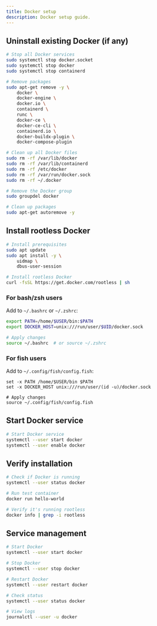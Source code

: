 ```yaml
---
title: Docker setup
description: Docker setup guide.
---
```


## Uninstall existing Docker (if any)

```bash
# Stop all Docker services
sudo systemctl stop docker.socket
sudo systemctl stop docker
sudo systemctl stop containerd

# Remove packages
sudo apt-get remove -y \
    docker \
    docker-engine \
    docker.io \
    containerd \
    runc \
    docker-ce \
    docker-ce-cli \
    containerd.io \
    docker-buildx-plugin \
    docker-compose-plugin

# Clean up all Docker files
sudo rm -rf /var/lib/docker
sudo rm -rf /var/lib/containerd
sudo rm -rf /etc/docker
sudo rm -rf /var/run/docker.sock
sudo rm -rf ~/.docker

# Remove the Docker group
sudo groupdel docker

# Clean up packages
sudo apt-get autoremove -y
```

## Install rootless Docker

```bash
# Install prerequisites
sudo apt update
sudo apt install -y \
    uidmap \
    dbus-user-session

# Install rootless Docker
curl -fsSL https://get.docker.com/rootless | sh
```

### For bash/zsh users
Add to `~/.bashrc` or `~/.zshrc`:
```bash
export PATH=/home/$USER/bin:$PATH
export DOCKER_HOST=unix:///run/user/$UID/docker.sock

# Apply changes
source ~/.bashrc  # or source ~/.zshrc
```

### For fish users
Add to `~/.config/fish/config.fish`:
```fish
set -x PATH /home/$USER/bin $PATH
set -x DOCKER_HOST unix:///run/user/(id -u)/docker.sock

# Apply changes
source ~/.config/fish/config.fish
```

## Start Docker service

```bash
# Start Docker service
systemctl --user start docker
systemctl --user enable docker
```

## Verify installation

```bash
# Check if Docker is running
systemctl --user status docker

# Run test container
docker run hello-world

# Verify it's running rootless
docker info | grep -i rootless
```

## Service management

```bash
# Start Docker
systemctl --user start docker

# Stop Docker
systemctl --user stop docker

# Restart Docker
systemctl --user restart docker

# Check status
systemctl --user status docker

# View logs
journalctl --user -u docker
```

